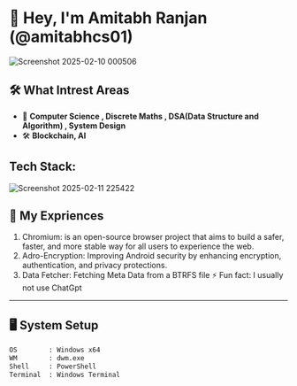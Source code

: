 # 👋 Hey, I'm Amitabh Ranjan (@amitabhcs01)


![Screenshot 2025-02-10 000506](https://github.com/user-attachments/assets/b4b9126d-4f25-4ec8-b559-5a6806d82454)

## 🛠️ What Intrest Areas
- 📖 **Computer Science , Discrete Maths , DSA(Data Structure and Algorithm) , System Design**  
- 🛠️ **Blockchain, AI**
## Tech Stack: 
![Screenshot 2025-02-11 225422](https://github.com/user-attachments/assets/ea6f2a0e-9a01-4a4b-a301-464ab51b94a6)


## 🌱 My Expriences
1.  Chromium:  is an open-source browser project that aims to build a safer, faster, and more stable way for all users to experience the web.
2.  Adro-Encryption: Improving Android security by enhancing encryption, authentication, and privacy protections.
3.  Data Fetcher: Fetching Meta Data from a BTRFS file
⚡ Fun fact: I usually not use ChatGpt 
---
## 🖥️ System Setup
```bash
OS        : Windows x64
WM        : dwm.exe
Shell     : PowerShell
Terminal  : Windows Terminal
